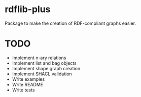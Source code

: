 # rdflib-plus

Package to make the creation of RDF-compliant graphs easier.

# TODO

- Implement n-ary relations
- Implement list and bag objects
- Implement shape graph creation
- Implement SHACL validation
- Write examples
- Write README
- Write tests
